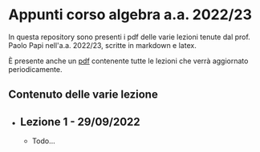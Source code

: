 # Appunti corso algebra a.a. 2022/23

In questa repository sono presenti i pdf delle varie lezioni tenute dal prof. Paolo Papi nell'a.a. 2022/23, scritte in markdown e latex.

È presente anche un [pdf](./AppuntiAlgebraCompleti.pdf) contenente tutte le lezioni che verrà aggiornato periodicamente.

## Contenuto delle varie lezione
+ ## Lezione 1 - 29/09/2022
  + Todo...